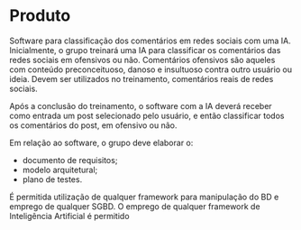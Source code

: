 # Produto

Software para classificação dos comentários em redes sociais com uma IA. Inicialmente, o grupo treinará uma IA para classificar os comentários das redes sociais em ofensivos ou não. Comentários ofensivos são aqueles com conteúdo preconceituoso, danoso e insultuoso contra outro usuário ou ideia. Devem ser utilizados no treinamento, comentários reais de redes sociais. 

Após a conclusão do treinamento, o software com a IA deverá receber como entrada um post selecionado pelo usuário, e então classificar todos os comentários do post, em ofensivo ou não.

Em relação ao software, o grupo deve elaborar o:
- documento de requisitos;
- modelo arquitetural;
- plano de testes.

É permitida utilização de qualquer framework para manipulação do BD e emprego de qualquer SGBD. O emprego de qualquer framework de Inteligência Artificial é permitido
